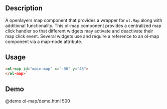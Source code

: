 <!--

@module {can.Component} ol-map <ol-map />
@parent geocola.components

-->

## Description

A openlayers map component that provides a wrapper for `ol.Map` along with additional functionality. This ol-map component provides a centralized map click handler so that different widgets may activate and deactivate their map click event. Several widgets use and require a reference to an ol-map component via a map-node attribute.

## Usage

```html
<ol-map id="main-map" x="-90" y="45">
</ol-map>`
```

## Demo

@demo ol-map/demo.html 500
